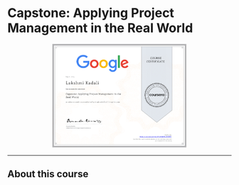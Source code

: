 # Capstone: Applying Project Management in the Real World


<p align="center">
<img src="/Lakshmi Kadali Certificates/Coursera Google Project Management Professional certificate Course-6.png" width=60% height=60%>

---

## About this course
